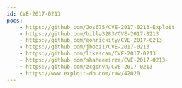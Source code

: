 ```yaml
---
id: CVE-2017-0213
pocs:
    - https://github.com/Jos675/CVE-2017-0213-Exploit
    - https://github.com/billa3283/CVE-2017-0213
    - https://github.com/eonrickity/CVE-2017-0213
    - https://github.com/jbooz1/CVE-2017-0213
    - https://github.com/likescam/CVE-2017-0213
    - https://github.com/shaheemirza/CVE-2017-0213-
    - https://github.com/zcgonvh/CVE-2017-0213
    - https://www.exploit-db.com/raw/42020
---
```

